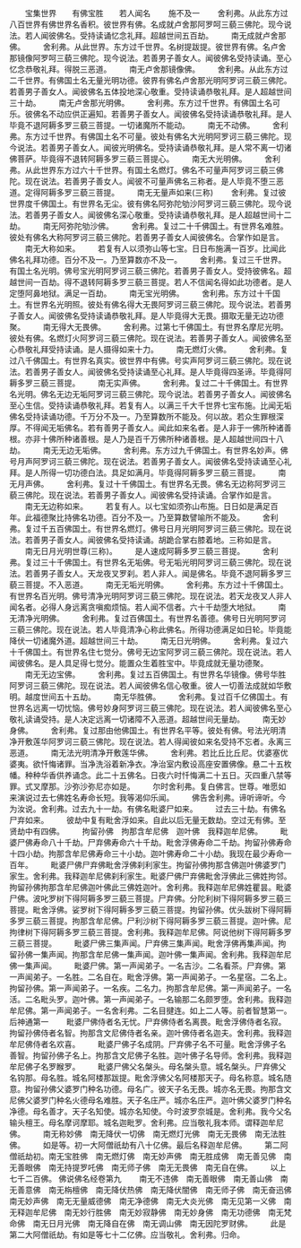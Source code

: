 <!-- { "loadSidebar": true } -->
　　宝集世界　　有佛宝胜　　若人闻名
　　施不及一
　　舍利弗。从此东方过八百世界有佛世界名香积。彼世界有佛。名成就卢舍那阿罗呵三藐三佛陀。现今说法。若人闻彼佛名。受持读诵忆念礼拜。超越世间五百劫。
　　南无成就卢舍那佛。
　　舍利弗。从此世界。东方过千世界。名树提跋提。彼世界有佛。名卢舍那镜像阿罗呵三藐三佛陀。现今说法。若善男子善女人。闻彼佛名受持读诵。至心忆念恭敬礼拜。得脱三恶道。
　　南无卢舍那镜像佛。
　　舍利弗。从此东方过二千世界。有佛国土名无量光明功德。彼界有佛名卢舍那光明阿罗诃三藐三佛陀。若善男子善女人。闻彼佛名五体投地深心敬重。受持读诵恭敬礼拜。是人超越世间三十劫。
　　南无卢舍那光明佛。
　　舍利弗。东方过千世界。有佛国土名可乐。彼佛名不动应供正遍知。若善男子善女人。闻彼佛名受持读诵恭敬礼拜。是人毕竟不退阿耨多罗三藐三菩提。一切诸魔所不能动。
　　南无不动佛。
　　舍利弗。东方过千世界。有佛国土名不可量。彼处有佛名大光明阿罗诃三藐三佛陀。现今说法。若善男子善女人。闻彼光明佛名。受持读诵恭敬礼拜。是人常不离一切诸佛菩萨。毕竟得不退转阿耨多罗三藐三菩提心。
　　南无大光明佛。
　　舍利弗。从此世界东方过六十千世界。有国土名燃灯。佛名不可量声阿罗诃三藐三佛陀。现在说法。若善男子善女人。闻彼不可量声佛名三称者。是人毕竟不堕三恶道。定得阿耨多罗三藐三菩提。
　　南无无量声如来(三称)
　　舍利弗。复过彼世界度千佛国土。有世界名无尘。彼有佛名阿弥陀劬沙阿罗诃三藐三佛陀。现今说法。若善男子善女人。闻彼佛名深心敬重。受持读诵恭敬礼拜。是人超越世间十二劫。
　　南无阿弥陀劬沙佛。
　　舍利弗。复过二十千佛国土。有世界名难胜。彼处有佛名大称阿罗诃三藐三佛陀。若善男子善女人闻彼佛名。合掌作如是言。
　　南无大称如来。
　　若复有人以须弥山等七宝。日日布施满一百岁。比闻此佛名礼拜功德。百分不及一。乃至算数亦不及一。
　　舍利弗。复过三千世界。有国土名光明。佛号宝光明阿罗诃三藐三佛陀。若善男子善女人。受持彼佛名。超越世间一百劫。得不退转阿耨多罗三藐三菩提。若人不信闻名得如此功德者。是人定堕阿鼻地狱。满足一百劫。
　　南无宝光明佛。
　　舍利弗。东方过十千国土。有世界名光明照。彼处有佛名得大无畏阿罗诃三藐三佛陀。现今说法。若善男子善女人。闻彼佛名受持读诵恭敬礼拜。是人毕竟得大无畏。摄取无量无边功德聚。
　　南无得大无畏佛。
　　舍利弗。过第七千佛国土。有世界名摩尼光明。彼处有佛。名燃灯火阿罗诃三藐三佛陀。现在说法。若善男子善女人。闻彼佛名至心恭敬礼拜受持读诵。是人摄得如来十力。
　　南无燃灯火佛。
　　舍利弗。复过八千佛国土。有世界名真实。彼世界中有佛。号实声阿罗诃三藐三佛陀。现在说法。若善男子善女人。闻彼佛名受持读诵至心礼拜。是人毕竟得四圣谛。毕竟得阿耨多罗三藐三菩提。
　　南无实声佛。
　　舍利弗。复过二十千佛国土。有世界名光明。佛名无边无垢阿罗诃三藐三佛陀。现今说法。若善男子善女人。闻彼佛名至心生信。受持读诵恭敬礼拜。若复有人。以满三千大千世界七宝布施。比闻无垢佛名受持读诵功德。千万分不及一。乃至算数所不能及。何以故。若众生罪根深厚。不得闻无垢佛名。若有善男子善女人。闻此如来名者。是人非于一佛所种诸善根。亦非十佛所种诸善根。是人乃是百千万佛所种诸善根。是人超越世间四十八劫。
　　南无无边无垢佛。
　　舍利弗。东方过九千佛国土。有世界名妙声。佛号月声阿罗诃三藐三佛陀。现在说法。若善男子善女人。闻彼佛名受持读诵至心礼拜。是人所得一切功德白法。具足如满月。毕竟得阿耨多罗三藐三菩提。
　　南无月声佛。
　　舍利弗。复过十千佛国土。有世界名无畏。佛名无边称阿罗诃三藐三佛陀。现在说法。若善男子善女人。闻彼佛名受持读诵。合掌作如是言。
　　南无无边称如来。
　　若复有人。以七宝如须弥山布施。日日如是满足百年。此福德聚比持佛名功德。百分不及一。乃至算数譬喻所不能及。
　　舍利弗。复过千五百佛国土。有世界名燃灯。佛号日月光明阿罗诃三藐三佛陀。现在说法。若善男子善女人。闻彼佛名受持读诵。胡跪合掌右膝着地。三称如是言。
　　南无日月光明世尊(三称)。
　　是人速成阿耨多罗三藐三菩提。
　　舍利弗。复过三十千佛国土。有世界名无垢佛。号无垢光明阿罗诃三藐三佛陀。现在说法。若善男子善女人。天龙夜叉罗刹。若人非人。闻是佛名。毕竟不退阿耨多罗三藐三菩提。不入恶道。
　　南无无垢光明佛。
　　舍利弗。东方过十千佛国土。有世界名百光明。佛号清净光明阿罗诃三藐三佛陀。现在说法。若天龙夜叉人非人闻名者。必得人身远离贪嗔痴烦恼。若人闻不信者。六十千劫堕大地狱。
　　南无清净光明佛。
　　舍利弗。复过百佛国土。有世界名善德。佛号日光明阿罗诃三藐三佛陀。现在说法。若人毕竟清净心称此佛名。所得功德满足如日轮。毕竟能降伏一切诸魔外道。超越世间三十劫。
　　南无日光明佛。
　　舍利弗。复过六十千佛国土。有世界名住七觉分。佛号无边宝阿罗诃三藐三佛陀。现在说法。若人闻彼佛名。是人具足得七觉分。能置众生着胜宝中。毕竟成就无量功德聚。
　　南无无边宝佛。
　　舍利弗。复过五百佛国土。有世界名华镜像。佛号华胜阿罗诃三藐三佛陀。现在说法。若人闻彼佛名信心敬重。彼人一切善法成就如华敷明。越度世间五十五劫。
　　南无华胜佛。
　　舍利弗。复过百千亿佛国土。有世界名远离一切忧恼。佛号妙身阿罗诃三藐三佛陀。现在说法。若人闻彼佛名至心敬礼读诵受持。是人决定远离一切诸障不入恶道。超越世间无量劫。
　　南无妙身佛。
　　舍利弗。复过那由他佛国土。有世界名平等。彼处有佛。号法光明清净开敷莲华阿罗诃三藐三佛陀。现在说法。若人得闻彼如来名受持不忘者。永离三恶道。
　　南无法光明清净开敷莲华佛。
　　舍利弗。若比丘比丘尼。优婆塞优婆夷。欲忏悔诸罪。当净洗浴着新净衣。净治室内敷设高座安置佛像。悬二十五枚幡。种种华香供养诵念。此二十五佛名。日夜六时忏悔满二十五日。灭四重八禁等罪。式叉摩那。沙弥沙弥尼亦如是。
　　尔时舍利弗。复白佛言。世尊。唯愿如来演说过去七佛姓名寿命长短。我等渴仰乐闻。
　　佛告舍利弗。谛听谛听。今为汝说。舍利弗。过去九十一劫。有佛名毗婆尸如来。
　　过去三十劫。有佛名尸弃如来。
　　彼劫中复有毗舍浮如来。自此以后无量无数劫。空过无有佛。至贤劫中有四佛。
　　拘留孙佛　拘那含牟尼佛　迦叶佛　我释迦牟尼佛。
　　毗婆尸佛寿命八十千劫。尸弃佛寿命六十千劫。毗舍浮佛寿命二千劫。拘留孙佛寿命十四小劫。拘那含牟尼佛寿命三十小劫。迦叶佛寿命二十小劫。我现在最少寿命一百年。
　　毗婆尸佛尸弃佛毗舍浮佛刹利家生。拘留孙佛拘那含佛迦叶佛婆罗门家生。舍利弗。我释迦牟尼佛刹利家生。毗婆尸佛尸弃佛毗舍浮佛此三佛姓拘邻。拘留孙佛拘那含牟尼佛迦叶佛此三佛姓迦叶。舍利弗。我释迦牟尼佛姓瞿昙。毗婆尸佛。波叱罗树下得阿耨多罗三藐三菩提。尸弃佛。分陀利树下得阿耨多罗三藐三菩提。毗舍浮佛。娑罗树下得阿耨多罗三藐三菩提。拘留孙佛。优头跋树下得阿耨多罗三藐三菩提。拘那含牟尼佛。尸利沙树下得阿耨多罗三藐三菩提。迦叶佛。尼拘律树下得阿耨多罗三藐三菩提。舍利弗。我释迦牟尼佛。阿说他树下得阿耨多罗三藐三菩提。
　　毗婆尸佛三集声闻。尸弃佛三集声闻。毗舍浮佛再集声闻。拘留孙佛一集声闻。拘那含牟尼佛一集声闻。迦叶佛一集声闻。舍利弗。我释迦牟尼佛一集声闻。
　　毗婆尸佛。第一声闻弟子。一名吉沙。二名看茶。尸弃佛。第一声闻弟子。一名胜。二名自在。毗舍浮佛。第一声闻弟子。一名星宿。二名上。拘留孙佛。第一声闻弟子。一名疾。二名力。拘那含牟尼佛。第一声闻弟子。一名活。二名毗头罗。迦叶佛。第一声闻弟子。一名输那二名颇罗堕。舍利弗。我释迦牟尼佛。第一声闻弟子。一名舍利弗。二名目揵连。如上二人等。前者智慧第一。后神通第一
　　毗婆尸佛侍者名无忧。尸弃佛侍者名离畏。毗舍浮佛侍者名寂。拘留孙佛侍者名智。拘那含文尼佛侍者名亲。迦叶佛侍者名迦夫。舍利弗。我释迦牟尼佛侍者名欢喜。
　　毗婆尸佛子名成阴。尸弃佛子名不可量。毗舍浮佛子名善智。拘留孙佛子名上。拘那含文尼佛子名胜。迦叶佛子名导师。舍利弗。我释迦牟尼佛子名罗睺罗。
　　毗婆尸佛父名槃头。母名槃头意。城名槃头。尸弃佛父名钩那。母名胜。城名阿楼那跋提。毗舍浮佛父名阿楼那天子。母名称意。城名随意。拘留孙佛父婆罗门种名功德。母名广。彼天子名无畏。城亦名无畏。拘那含文尼佛父婆罗门种名火德母名难胜。天子名庄严。城亦名庄严。迦叶佛父婆罗门种名净德。母名善才。天子名知使。城亦名知使。今时波罗奈城是。舍利弗。我今父名输头檀王。母名摩诃摩耶。城名迦毗罗。舍利弗。应当敬礼我本师。谓释迦牟尼佛。
　　南无称妙佛　南无降伏一切佛　南无燃灯光佛　南无无畏佛　南无法胜佛。
　　如是等。初一大阿僧祇劫有八十亿佛。最后名释迦牟尼佛。
　　第二阿僧祇劫初。南无宝胜佛　南无燃灯佛　南无妙声佛　南无胜成佛　南无善见佛　南无善眼佛　南无持提罗吒佛　南无师子佛　南无无畏佛　南无自在佛。
　　以上七千二百佛。
佛说佛名经卷第九
　　南无不违佛　南无善眼佛　南无善山佛　南无善意佛　南无栴檀佛　南无降伏热佛　南无降伏闇佛　南无师子佛　南无奋迅佛　南无妙声佛　南无无量威德佛　南无净德佛　南无大炎光佛　南无见第一义佛　南无释迦牟尼佛　南无妙行胜佛　南无妙寂静佛　南无妙身佛　南无功德佛　南无梵命佛　南无日月光佛　南无降自在佛　南无调山佛　南无因陀罗财佛。
　　此是第二大阿僧祇劫。有如是等七十二亿佛。应当敬礼。舍利弗。归命。
